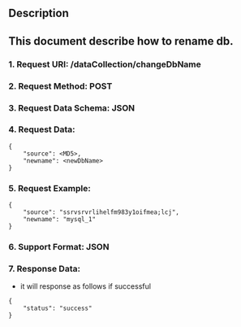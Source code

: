 
Description
-----------
This document describe how to rename db.
-------------
### 1. Request URI: /dataCollection/changeDbName
### 2. Request Method: POST
### 3. Request Data Schema: JSON
### 4. Request Data:
```
{
    "source": <MD5>,
    "newname": <newDbName>
}
```
### 5. Request Example:
```
{
    "source": "ssrvsrvrlihelfm983y1oifmea;lcj",
    "newname": "mysql_1"
}
```
### 6. Support Format: JSON

### 7. Response Data:
* it will response as follows if successful
```
{
    "status": "success"
}
```
